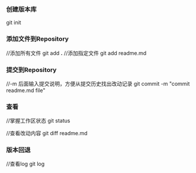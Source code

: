 <!--
 * @Description: 
 * @Version: 
 * @Author: Henry
 * @Date: 2020-02-24 12:02:28
 * @LastEditors: Henry
 * @LastEditTime: 2020-02-24 12:15:54
 -->
### 创建版本库
git init

### 添加文件到Repository
//添加所有文件
git add **.**
//添加指定文件
git add readme.md

### 提交到Repository
//-m 后面输入提交说明，方便从提交历史找出改动记录
git commit -m "commit readme.md file"

### 查看
//掌握工作区状态
git status

//查看改动内容
git diff readme.md

### 版本回退
//查看log
git log